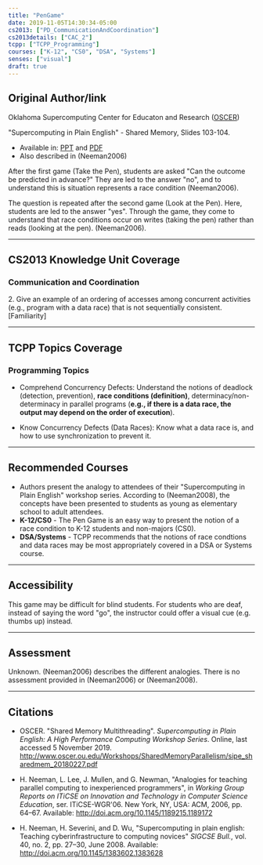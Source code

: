 ```yaml
---
title: "PenGame"
date: 2019-11-05T14:30:34-05:00
cs2013: ["PD_CommunicationAndCoordination"]
cs2013details: ["CAC_2"]
tcpp: ["TCPP_Programming"]
courses: ["K-12", "CS0", "DSA", "Systems"]
senses: ["visual"]
draft: true
---
```


## Original Author/link

Oklahoma Supercomputing Center for Educaton and Research 
([OSCER](http://www.oscer.ou.edu/education.php))

"Supercomputing in Plain English" - Shared Memory, Slides 103-104.

* Available in: [PPT](http://www.oscer.ou.edu/Workshops/SharedMemoryParallelism/sipe_sharedmem_20180227.pptx) and [PDF](http://www.oscer.ou.edu/Workshops/SharedMemoryParallelism/sipe_sharedmem_20180227.pdf)
* Also described in (Neeman2006)

After the first game (Take the Pen), students are asked 
"Can the outcome be predicted in advance?" They are led to the answer "no", 
and to understand this is situation represents a race condition (Neeman2006). 

The question is repeated after the second game (Look at the Pen). Here, 
students are led to the answer "yes". Through the game, they come to 
understand that race conditions occur on writes (taking the pen) rather 
than reads (looking at the pen). (Neeman2006).

---

## CS2013 Knowledge Unit Coverage

### Communication and Coordination

2\. Give an example of an ordering of accesses among concurrent activities 
    (e.g., program with a data race) that is not sequentially consistent. 
    [Familiarity]	

---

## TCPP Topics Coverage

### Programming Topics

* Comprehend Concurrency Defects: Understand the notions of deadlock 
(detection, prevention), **race conditions (definition)**, 
determinacy/non-determinacy in parallel programs 
(**e.g., if there is a data race, the output may depend on the 
order of execution**).

* Know Concurrency Defects (Data Races): Know what a data race is, and how 
to use synchronization to prevent it.

---

## Recommended Courses

* Authors present the analogy to attendees of their "Supercomputing in Plain 
  English" workshop series. According to (Neeman2008), the concepts have been 
  presented to students as young as elementary school to adult attendees. 
* **K-12/CS0** - The Pen Game is an easy way to present the notion of a race 
  condition to K-12 students and non-majors (CS0).
* **DSA/Systems** - TCPP recommends that the notions of race condtions and 
  data races may be most appropriately covered in a DSA or Systems course.

---

## Accessibility

This game may be difficult for blind students. For students who are deaf, 
instead of saying the word "go", the instructor could offer a visual cue 
(e.g. thumbs up) instead. 

---


## Assessment 

Unknown. (Neeman2006) describes the different analogies. There is no assessment 
provided in (Neeman2006) or (Neeman2008).

---

## Citations

* OSCER. "Shared Memory Multithreading". *Supercomputing in 
  Plain English: A High Performance Computing Workshop Series*. Online, 
  last accessed 5 November 2019. http://www.oscer.ou.edu/Workshops/SharedMemoryParallelism/sipe_sharedmem_20180227.pdf

* H. Neeman, L. Lee, J. Mullen, and G. Newman, "Analogies for teaching parallel 
computing to inexperienced programmers", in *Working Group Reports on ITiCSE 
on Innovation and Technology in Computer Science Education*, ser. ITiCSE-WGR'06. 
New York, NY, USA: ACM, 2006, pp. 64–67. Available: http://doi.acm.org/10.1145/1189215.1189172

* H. Neeman, H. Severini, and D. Wu, "Supercomputing in plain english: Teaching
cyberinfrastructure to computing novices" *SIGCSE Bull.*, vol. 40, no. 2,
 pp. 27–30, June 2008. Available: http://doi.acm.org/10.1145/1383602.1383628

